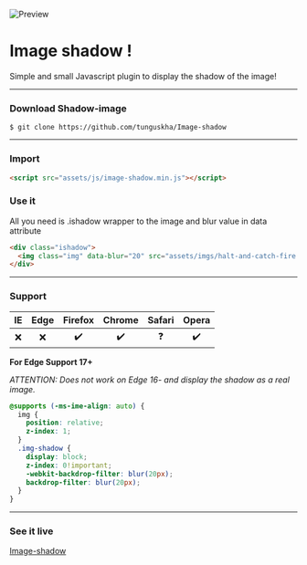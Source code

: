 ![Preview](https://raw.githubusercontent.com/tunguskha/Image-shadow/master/assets/imgs/Preview.jpg)
# Image shadow !

Simple and small Javascript plugin to display the shadow of the image!

---

### Download Shadow-image
```
$ git clone https://github.com/tunguskha/Image-shadow
```

---

### Import
```html
<script src="assets/js/image-shadow.min.js"></script>
```

### Use it
All you need is .ishadow wrapper to the image and blur value in data attribute
```html
<div class="ishadow">
  <img class="img" data-blur="20" src="assets/imgs/halt-and-catch-fire.jpg">
</div>
```

---

### Support
| IE | Edge| Firefox | Chrome | Safari | Opera |
|:-:|:--:|:-:|:-:|:-:|:-:|
|:x:| :x: |:heavy_check_mark:|:heavy_check_mark:|:question:|:heavy_check_mark:|

**For Edge Support 17+**

*ATTENTION: Does not work on Edge 16- and display the shadow as a real image.*

```css
@supports (-ms-ime-align: auto) {
  img {
    position: relative;
    z-index: 1;
  }
  .img-shadow {
    display: block;
    z-index: 0!important;
    -webkit-backdrop-filter: blur(20px);
    backdrop-filter: blur(20px);
  }
}
```

---

### See it live
[Image-shadow](https://tunguskha.github.io/Image-shadow/)

